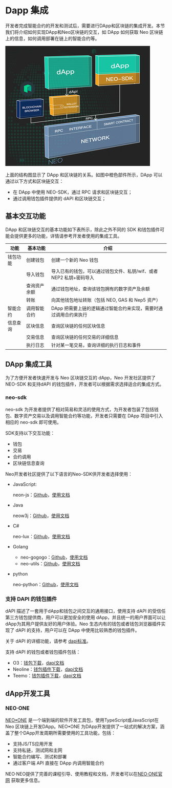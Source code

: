 # Dapp 集成

开发者完成智能合约的开发和测试后，需要进行DApp和区块链的集成开发。本节我们将介绍如何实现DApp和Neo区块链的交互，如 DApp 如何获取 Neo 区块链上的信息，如何调用部署在链上的智能合约等。

![structure](./assets/structure.png)

上面的结构图显示了 DApp 和区块链的关系。如图中橙色部件所示，DApp 可以通过以下方式和区块链交互：

- 在 DApp 中使用 NEO-SDK，通过 RPC 请求和区块链交互；
- 通过调用钱包插件提供的 dAPI 和区块链交互；

## 基本交互功能

DApp 和区块链交互的基本功能如下表所示，除此之外不同的 SDK 和钱包插件可能会提供更多的功能，详情请参考开发者使用的集成工具。

| 功能     | 基本功能     | 介绍                                                         |
| -------- | ------------ | ------------------------------------------------------------ |
| 钱包功能 | 创建钱包     | 创建一个新的 Neo 钱包                                        |
|          | 导入钱包     | 导入已有的钱包，可以通过钱包文件、私钥/wif、或者 NEP2 私钥+密码导入 |
|          | 查询资产余额 | 通过钱包地址，查询该钱包拥有的数字资产及余额                 |
|          | 转账         | 向其他钱包地址转账（包括 NEO, GAS 和 Nep5 资产）             |
| 智能合约 | 调用智能合约 | DApp 把需要上链的逻辑通过智能合约来实现，需要时通过调用合约来执行 |
| 信息查询 | 区块信息     | 查询区块链的任何区块信息                                     |
|          | 交易信息     | 查询区块链的任何交易的详细信息                               |
|          | 执行日志     | 针对某一笔交易，查询详细的执行日志和事件                     |

## DApp 集成工具

为了方便开发者快速开发与 Neo 区块链交互的 dApp，Neo 开发社区提供了 NEO-SDK 和支持dAPI 的钱包插件，开发者可以根据需求选择适合的集成方式。

### neo-sdk

neo-sdk 为开发者提供了相对简易和灵活的使用方式，为开发者包装了包括钱包、数字资产交易以及调用智能合约等功能，开发者只需要在 DApp 项目中引入相应的 neo-sdk 即可使用。

SDK支持以下交互功能：

- 钱包
- 交易
- 合约调用
- 区块链信息查询

Neo开发者社区提供了以下语言的Neo-SDK供开发者选择使用：

- JavaScript:

  neon-js：[Github](https://github.com/CityOfZion/neon-js)，[使用文档](http://cityofzion.io/neon-js/en/)

- Java

  neow3j：[Github](https://github.com/neow3j/neow3j)，[使用文档](https://neow3j.io/#/)

- C#

  neo-lux：[Github](https://github.com/CityOfZion/neo-lux)，[使用文档](https://github.com/CityOfZion/neo-lux#usage)

- Golang

  - neo-gogogo：[Github](https://github.com/joeqian10/neo-gogogo)，[使用文档](https://github.com/joeqian10/neo-gogogo#getting-started)
  - neo-utils：[Github](https://github.com/O3Labs/neo-utils)，[使用文档](https://github.com/O3Labs/neo-utils/tree/master/neoutils#neo-utilities)

- python

  neo-python：[Github](https://github.com/CityOfZion/neo-python)，[使用文档](https://neo-python.readthedocs.io/en/latest/overview.html)

### 支持 DAPI 的钱包插件

dAPI 描述了一套用于dApp和钱包之间交互的通用接口，使用支持 dAPI 的受信任第三方钱包提供商，用户可以更加安全的使用 dApp，并且统一的用户界面可以让dApp为其用户提供友好的用户体验。Neo 生态内有的钱包或者钱包浏览器插件实现了 dAPI 的支持，用户可以在 DApp 中使用比较熟悉的钱包插件。

关于 dAPI 的详细功能，请参考 [dapi标准](https://github.com/neo-project/proposals/pull/69/files?short_path=b415db4#diff-b415db480373da06c3cb17ece34b2012)。

支持 dAPI 的钱包或者钱包插件包括：

- O3：[钱包下载](https://o3.network/)，[dapi文档](https://neodapidocs.o3.network/)
- Neoline：[钱包插件下载](https://chrome.google.com/webstore/detail/neoline/cphhlgmgameodnhkjdmkpanlelnlohao)，[dapi文档](https://neoline.cn/dapi/)
- Teemo：[钱包插件下载](https://teemo.nel.group/index.html)，[dapi文档](https://dapi.nel.group/cn/#neo-dapi)

## dApp开发工具

### NEO·ONE

[NEO•ONE]( https://neo-one.io/blog/2018/11/14/introducing-neo-one ) 是一个端到端的软件开发工具包，使用TypeScript或JavaScript在 Neo 区块链上开发DApp。NEO•ONE 为DApp开发提供了一站式的解决方案，涵盖了整个DApp开发周期所需要使用的工具功能，包括：

- 支持JS/TS应用开发
- 支持私链，测试网和主网
- 智能合约编写、测试和部署
- 通过客户端 API 直接在 DApp 内调用智能合约

NEO·NEO提供了完善的课程引导、使用教程和文档，开发者可以在[NEO·ONE官网]( https://neo-one.io/ ) 获取更多信息。

